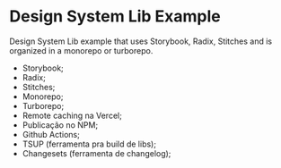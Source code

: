 # Design System Lib Example

Design System Lib example that uses Storybook, Radix, Stitches and is organized in a monorepo or turborepo.

- Storybook;
- Radix;
- Stitches;
- Monorepo;
- Turborepo;
- Remote caching na Vercel;
- Publicação no NPM;
- Github Actions;
- TSUP (ferramenta pra build de libs);
- Changesets (ferramenta de changelog);